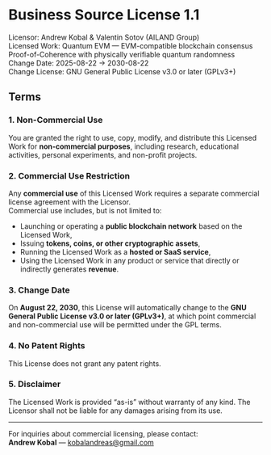 # Business Source License 1.1

Licensor: Andrew Kobal & Valentin Sotov (AILAND Group)  
Licensed Work: Quantum EVM — EVM-compatible blockchain consensus Proof-of-Coherence with physically verifiable quantum randomness  
Change Date: 2025-08-22 → 2030-08-22  
Change License: GNU General Public License v3.0 or later (GPLv3+)

## Terms

### 1. Non-Commercial Use
You are granted the right to use, copy, modify, and distribute this Licensed Work for **non-commercial purposes**, including research, educational activities, personal experiments, and non-profit projects.

### 2. Commercial Use Restriction
Any **commercial use** of this Licensed Work requires a separate commercial license agreement with the Licensor.  
Commercial use includes, but is not limited to:
- Launching or operating a **public blockchain network** based on the Licensed Work,  
- Issuing **tokens, coins, or other cryptographic assets**,  
- Running the Licensed Work as a **hosted or SaaS service**,  
- Using the Licensed Work in any product or service that directly or indirectly generates **revenue**.  

### 3. Change Date
On **August 22, 2030**, this License will automatically change to the **GNU General Public License v3.0 or later (GPLv3+)**, at which point commercial and non-commercial use will be permitted under the GPL terms.

### 4. No Patent Rights
This License does not grant any patent rights.  

### 5. Disclaimer
The Licensed Work is provided “as-is” without warranty of any kind. The Licensor shall not be liable for any damages arising from its use.

---

For inquiries about commercial licensing, please contact:  
**Andrew Kobal** — kobalandreas@gmail.com
